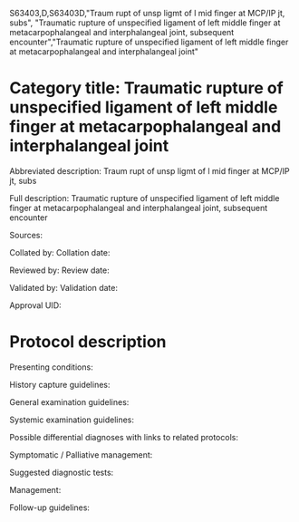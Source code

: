 S63403,D,S63403D,"Traum rupt of unsp ligmt of l mid finger at MCP/IP jt, subs", "Traumatic rupture of unspecified ligament of left middle finger at metacarpophalangeal and interphalangeal joint, subsequent encounter","Traumatic rupture of unspecified ligament of left middle finger at metacarpophalangeal and interphalangeal joint"
# Category title: Traumatic rupture of unspecified ligament of left middle finger at metacarpophalangeal and interphalangeal joint

Abbreviated description: Traum rupt of unsp ligmt of l mid finger at MCP/IP jt, subs

Full description: Traumatic rupture of unspecified ligament of left middle finger at metacarpophalangeal and interphalangeal joint, subsequent encounter

Sources:

Collated by:
Collation date:

Reviewed by:
Review date:

Validated by:
Validation date:

Approval UID:

# Protocol description

Presenting conditions:

History capture guidelines:

General examination guidelines:

Systemic examination guidelines:

Possible differential diagnoses with links to related protocols:

Symptomatic / Palliative management:

Suggested diagnostic tests:

Management:

Follow-up guidelines:
